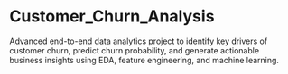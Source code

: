 # Customer_Churn_Analysis
Advanced end-to-end data analytics project to identify key drivers of customer churn, predict churn probability, and generate actionable business insights using EDA, feature engineering, and machine learning.
